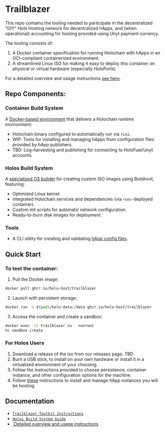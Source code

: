 # Trailblazer

This repo contains the tooling needed to participate in the decentralized "DIY" Holo Hosting network for decentralized hApps, and (when operational) accounting for hosting provided using Unyt payment currency.

The tooling consists of:

1. A Docker container specification for running Holochain with hApps in an OCI-compliant containerized environment.
2. A streamlined Linux ISO for making it easy to deploy this container on physical or virtual hardware (especially HoloPorts)

For a detailed overview and usage instructions [see here](/USAGE.md).

## Repo Components:

### Container Build System

A [Docker-based environment](docker/README.md) that delivers a Holochain runtime environment:

- Holochain binary configured to automatically run via `tini`.
- WIP: Tools for installing and managing hApps from configuration files provided by hApp publishers.
- TBD: Log-harvesting and publishing for connecting to HoloFuel/Unyt accounts.

### Holos Build System

A [specialized OS builder](holos/README.md) for creating custom ISO images using Buildroot, featuring:

- Optimized Linux kernel.
- Integrated Holochain services and dependencies (via `runc`-deployed container).
- Custom init scripts for automatic network configuration.
- Ready-to-burn disk images for deployment.

### Tools

- A CLI utility for creating and validating [hApp config files](tools/happ_config_file/README.md).

## Quick Start

### To test the container:

1. Pull the Docker image:

```sh
docker pull ghcr.io/holo-host/trailblazer
```

2. Launch with persistent storage:

```sh
docker run -v $(pwd)/holo-data:/data ghcr.io/holo-host/trailblazer
```

3. Access the container and create a sandbox:

```sh
docker exec -it trailblazer su - nonroot
hc sandbox create
```

### For Holos Users

1. Download a release of the iso from our releases page: TBD
2. Burn a USB stick, to install on your own hardware or install it in a virtualized environment of your choosing.
3. Follow the instructions provided to choose persistence, container instance, and other configuration options for the machine.
4. Follow [these](TBD) instructions to install and manage hApp instances you will be hosting.

## Documentation

- [`Trailblazer Toolkit Instructions`](docker/README.md)
- [`Holos Build System Guide`](holos/README.md)
- [`Detailed overview and usage instructions](/USAGE.md)